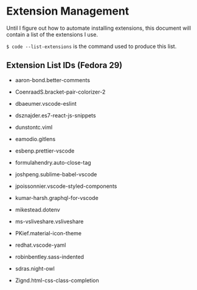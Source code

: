 # Extension Management

Until I figure out how to automate installing extensions, this document will contain a list of the extensions I use.

`$ code --list-extensions` is the command used to produce this list.

## Extension List IDs (Fedora 29)

- aaron-bond.better-comments

- CoenraadS.bracket-pair-colorizer-2

- dbaeumer.vscode-eslint

- dsznajder.es7-react-js-snippets

- dunstontc.viml

- eamodio.gitlens

- esbenp.prettier-vscode

- formulahendry.auto-close-tag

- joshpeng.sublime-babel-vscode

- jpoissonnier.vscode-styled-components

- kumar-harsh.graphql-for-vscode

- mikestead.dotenv

- ms-vsliveshare.vsliveshare

- PKief.material-icon-theme

- redhat.vscode-yaml

- robinbentley.sass-indented

- sdras.night-owl

- Zignd.html-css-class-completion

